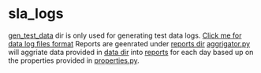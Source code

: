 # sla_logs

[gen_test_data](gen_test_data/README.md) dir is only used for generating test data logs.
[Click me for data log files format](data/README.md)
Reports are geenrated under [reports dir](reports)
[aggrigator.py](aggrigator.py) will aggriate data provided in [data dir](data) into [reports](reports) for each day based up on the properties provided in [properties.py](properties.py).
